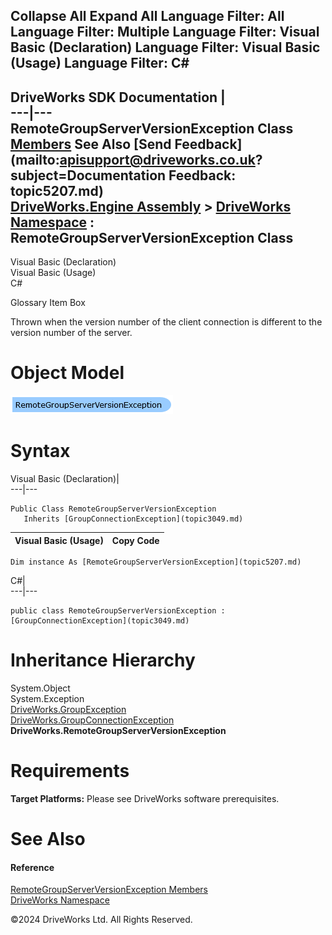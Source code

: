        

 Collapse All Expand All  Language Filter: All  Language Filter: Multiple  Language Filter: Visual Basic (Declaration) Language Filter: Visual Basic (Usage) Language Filter: C#  
---  
DriveWorks SDK Documentation  |   
---|---  
RemoteGroupServerVersionException Class   
[Members](topic5208.md) See Also [Send Feedback](mailto:apisupport@driveworks.co.uk?subject=Documentation Feedback: topic5207.md)  
[DriveWorks.Engine Assembly](topic2156.md) > [DriveWorks Namespace](topic2159.md) : RemoteGroupServerVersionException Class  
---  
  
Visual Basic (Declaration)    
Visual Basic (Usage)    
C# 

Glossary Item Box

Thrown when the version number of the client connection is different to the version number of the server. 

# Object Model

![](dotnetdiagramimages/image257.png)

# Syntax

Visual Basic (Declaration)|   
---|---  
      
    
    Public Class RemoteGroupServerVersionException 
       Inherits [GroupConnectionException](topic3049.md)  
  
Visual Basic (Usage)| Copy Code  
---|---  
      
    
    Dim instance As [RemoteGroupServerVersionException](topic5207.md)  
  
C#|   
---|---  
      
    
    public class RemoteGroupServerVersionException : [GroupConnectionException](topic3049.md)   
  
# Inheritance Hierarchy

System.Object  
System.Exception  
[DriveWorks.GroupException](topic3160.md)  
[DriveWorks.GroupConnectionException](topic3049.md)  
**DriveWorks.RemoteGroupServerVersionException**  


# Requirements

**Target Platforms:** Please see DriveWorks software prerequisites.

# See Also

#### Reference

[RemoteGroupServerVersionException Members](topic5208.md)   
[DriveWorks Namespace](topic2159.md)

©2024 DriveWorks Ltd. All Rights Reserved.
